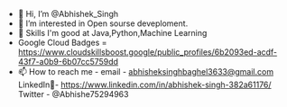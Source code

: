 - 👋 Hi, I’m @Abhishek_Singh
- 👀 I’m interested in Open sourse deveploment.
- 🌱 Skills I'm good at Java,Python,Machine Learning
-    Google Cloud Badges = https://www.cloudskillsboost.google/public_profiles/6b2093ed-acdf-43f7-a0b9-6b07cc5759dd
- 📫 How to reach me - email - abhisheksinghbaghel3633@gmail.com
                       LinkedIn🔗- https://www.linkedin.com/in/abhishek-singh-382a61176/
                       Twitter - @Abhishe75294963

<!---
Abhishek3633/Abhishek3633 is a ✨ special ✨ repository because its `README.md` (this file) appears on your GitHub profile.
You can click the Preview link to take a look at your changes.
--->
